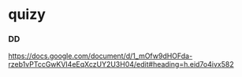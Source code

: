 # quizy

### DD
https://docs.google.com/document/d/1_mOfw9dHOFda-rzeb1vPTccGwKVI4eEqXczUY2U3H04/edit#heading=h.eid7o4ivx582